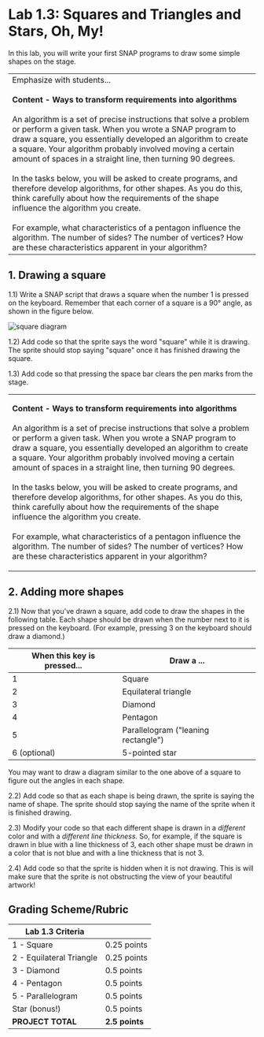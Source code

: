 <!--- REVISED -->
# Lab 1.3: Squares and Triangles and Stars, Oh, My!

In this lab, you will write your first SNAP programs to draw some simple shapes on the stage.
<table>
    <tr>
        <td>
            Emphasize with students... <br><br>
            <strong>Content - Ways to transform requirements into algorithms</strong><br><br>
An algorithm is a set of precise instructions that solve a problem or perform a given task. When you wrote a SNAP program to draw a square, you essentially developed an algorithm to create a square. Your algorithm probably involved moving a certain amount of spaces in a straight line, then turning 90 degrees.<br><br>
In the tasks below, you will be asked to create programs, and therefore develop algorithms, for other shapes. As you do this, think carefully about how the requirements of the shape influence the algorithm you create.<br><br>
For example, what characteristics of a pentagon influence the algorithm. The number of sides? The number of vertices? How are these characteristics apparent in your algorithm?
</td>
</tr>
</table>   
  



## 1. Drawing a square

1.1) Write a SNAP script that draws a square when the number 1 is pressed on the keyboard. Remember that each corner of a square is a 90° angle, as shown in the figure below.

![square diagram](90degreesquare.PNG)

1.2) Add code so that the sprite says the word "square" while it is drawing. The sprite should stop saying "square" once it has finished drawing the square.

1.3) Add code so that pressing the space bar clears the pen marks from the stage.

<table>

<tr> 
<td>
  
<strong>Content - Ways to transform requirements into algorithms</strong></br><br>
An algorithm is a set of precise instructions that solve a problem or perform a given task. When you wrote a SNAP program to draw a square, you essentially developed an algorithm to create a square. Your algorithm probably involved moving a certain amount of spaces in a straight line, then turning 90 degrees.<br><br>
In the tasks below, you will be asked to create programs, and therefore develop algorithms, for other shapes. As you do this, think carefully about how the requirements of the shape influence the algorithm you create.<br><br>
For example, what characteristics of a pentagon influence the algorithm. The number of sides? The number of vertices? How are these characteristics apparent in your algorithm?



</td>

</tr>

</table>

## 2. Adding more shapes

2.1) Now that you've drawn a square, add code to draw the shapes in the following table. Each shape should be drawn when the number next to it is pressed on the keyboard. (For example, pressing 3 on the keyboard should draw a diamond.)

| When this key is pressed... | Draw a ...                          |
| --------------------------- | ----------------------------------- |
| 1                           | Square                              |
| 2                           | Equilateral triangle                |
| 3                           | Diamond                             |
| 4                           | Pentagon                            |
| 5                           | Parallelogram ("leaning rectangle") |
| 6 (optional)                | 5-pointed star                      |

You may want to draw a diagram similar to the one above of a square to figure out the angles in each shape.

2.2) Add code so that as each shape is being drawn, the sprite is saying the name of shape.  The sprite should stop saying the name of the sprite when it is finished drawing.

2.3) Modify your code so that each different shape is drawn in a _different_ color and with a _different line thickness_. So, for example, if the square is drawn in blue with a line thickness of 3, each other shape must be drawn in a color that is not blue and with a line thickness that is not 3.

2.4) Add code so that the sprite is hidden when it is not drawing.  This is will make sure that the sprite is not obstructing the view of your beautiful artwork!

## Grading Scheme/Rubric

| **Lab 1.3 Criteria**                |                |
| ----------------------------------- | -------------- |
| 1 - Square                          | 0.25 points     |
| 2 - Equilateral Triangle            | 0.25 points     |
| 3 - Diamond                         | 0.5 points     |
| 4 - Pentagon                        | 0.5 points     |
| 5 - Parallelogram                   | 0.5 points     |
| Star (bonus!)                       | 0.5 points     |
| **PROJECT TOTAL**                   | **2.5 points** |
